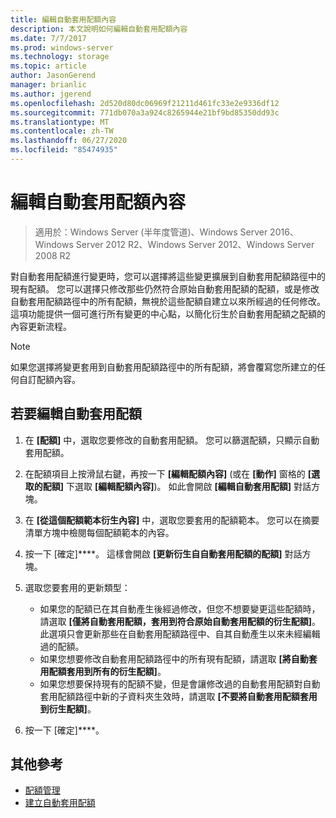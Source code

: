 ```yaml
---
title: 編輯自動套用配額內容
description: 本文說明如何編輯自動套用配額內容
ms.date: 7/7/2017
ms.prod: windows-server
ms.technology: storage
ms.topic: article
author: JasonGerend
manager: brianlic
ms.author: jgerend
ms.openlocfilehash: 2d520d80dc06969f21211d461fc33e2e9336df12
ms.sourcegitcommit: 771db070a3a924c8265944e21bf9bd85350dd93c
ms.translationtype: MT
ms.contentlocale: zh-TW
ms.lasthandoff: 06/27/2020
ms.locfileid: "85474935"
---
```

# <a name="edit-auto-apply-quota-properties"></a>編輯自動套用配額內容

> 適用於：Windows Server (半年度管道)、Windows Server 2016、Windows Server 2012 R2、Windows Server 2012、Windows Server 2008 R2

對自動套用配額進行變更時，您可以選擇將這些變更擴展到自動套用配額路徑中的現有配額。 您可以選擇只修改那些仍然符合原始自動套用配額的配額，或是修改自動套用配額路徑中的所有配額，無視於這些配額自建立以來所經過的任何修改。 這項功能提供一個可進行所有變更的中心點，以簡化衍生於自動套用配額之配額的內容更新流程。

> [!Note]
> 如果您選擇將變更套用到自動套用配額路徑中的所有配額，將會覆寫您所建立的任何自訂配額內容。

## <a name="to-edit-an-auto-apply-quota"></a>若要編輯自動套用配額

1.  在 **\[配額\]** 中，選取您要修改的自動套用配額。 您可以篩選配額，只顯示自動套用配額。

2.  在配額項目上按滑鼠右鍵，再按一下 **\[編輯配額內容\]** (或在 **\[動作\]** 窗格的 **\[選取的配額\]** 下選取 **\[編輯配額內容\]**)。 如此會開啟 **\[編輯自動套用配額\]** 對話方塊。

3.  在 **\[從這個配額範本衍生內容\]** 中，選取您要套用的配額範本。 您可以在摘要清單方塊中檢閱每個配額範本的內容。

4.  按一下 [確定]****。 這樣會開啟 **\[更新衍生自自動套用配額的配額\]** 對話方塊。

5.  選取您要套用的更新類型：

    -   如果您的配額已在其自動產生後經過修改，但您不想要變更這些配額時，請選取 **\[僅將自動套用配額，套用到符合原始自動套用配額的衍生配額\]**。 此選項只會更新那些在自動套用配額路徑中、自其自動產生以來未經編輯過的配額。
    -   如果您想要修改自動套用配額路徑中的所有現有配額，請選取 **\[將自動套用配額套用到所有的衍生配額\]**。
    -   如果您想要保持現有的配額不變，但是會讓修改過的自動套用配額對自動套用配額路徑中新的子資料夾生效時，請選取 **\[不要將自動套用配額套用到衍生配額\]**。

6.  按一下 [確定]****。

## <a name="additional-references"></a>其他參考

-   [配額管理](quota-management.md)
-   [建立自動套用配額](create-auto-apply-quota.md)


